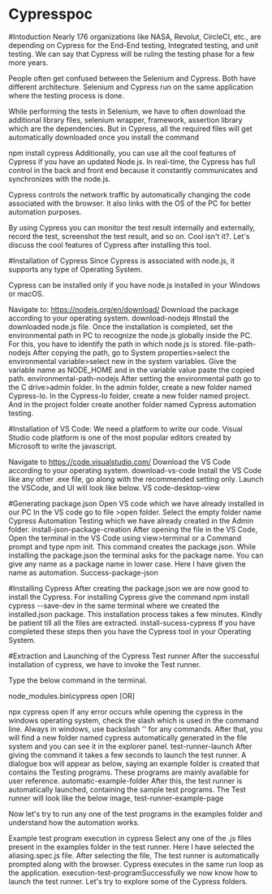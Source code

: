 # Cypresspoc


#Intoduction
Nearly 176 organizations like NASA, Revolut, CircleCI, etc., are depending on Cypress for the End-End testing, Integrated testing, and unit testing. We can say that Cypress will be ruling the testing phase for a few more years.

People often get confused between the Selenium and Cypress. Both have different architecture. Selenium and Cypress run on the same application where the testing process is done.

While performing the tests in Selenium, we have to often download the additional library files, selenium wrapper, framework, assertion library which are the dependencies. But in Cypress, all the required files will get automatically downloaded once you install the command

npm install cypress
Additionally, you can use all the cool features of Cypress if you have an updated Node.js. In real-time, the Cypress has full control in the back and front end because it constantly communicates and synchronizes with the node.js.

Cypress controls the network traffic by automatically changing the code associated with the browser. It also links with the OS of the PC for better automation purposes.

By using Cypress you can monitor the test result internally and externally, record the test, screenshot the test result, and so on. Cool isn't it?. Let's discuss the cool features of Cypress after installing this tool.

#Installation of Cypress
Since Cypress is associated with node.js, it supports any type of Operating System.

Cypress can be installed only if you have node.js installed in your Windows or macOS.

Navigate to: https://nodejs.org/en/download/
Download the package according to your operating system.
download-nodejs
#Install the downloaded node.js file.
Once the installation is completed, set the environmental path in PC to recognize the node.js globally inside the PC. For this, you have to identify the path in which node.js is stored.
file-path-nodejs
After copying the path, go to System properties>select the environmental variable>select new in the system variables.
Give the variable name as NODE_HOME and in the variable value paste the copied path.
environmental-path-nodejs
After setting the environmental path go to the C drive>admin folder. In the admin folder, create a new folder named Cypress-Io. In the Cypress-Io folder, create a new folder named project. And in the project folder create another folder named Cypress automation testing.

#Installation of VS Code:
We need a platform to write our code. Visual Studio code platform is one of the most popular editors created by Microsoft to write the javascript.

Navigate to https://code.visualstudio.com/
Download the VS Code according to your operating system.
download-vs-code
Install the VS Code like any other .exe file, go along with the recommended setting only.
Launch the VSCode, and UI will look like below.
VS code-desktop-view

#Generating package.json
Open VS code which we have already installed in our PC
In the VS code go to file >open folder.
Select the empty folder name Cypress Automation Testing which we have already created in the Admin folder.
install-json-package-creation
After opening the file in the VS Code, Open the terminal in the VS Code using view>terminal or a Command prompt and type npm init. This command creates the package.json. While installing the package.json the terminal asks for the package name. You can give any name as a package name in lower case. Here I have given the name as automation.
Success-package-json

#Installing Cypress
After creating the package.json we are now good to install the Cypress.
For installing Cypress give the command npm install cypress --save-dev in the same terminal where we created the installed.json package.
This installation process takes a few minutes. Kindly be patient till all the files are extracted.
install-sucess-cypress
If you have completed these steps then you have the Cypress tool in your Operating System.

#Extraction and Launching of the Cypress Test runner
After the successful installation of cypress, we have to invoke the Test runner.

Type the below command in the terminal.

node_modules\.bin\cypress open​
[OR]

npx cypress open
If any error occurs while opening the cypress in the windows operating system, check the slash which is used in the command line. Always in windows, use backslash '\' for any commands.
After that, you will find a new folder named cypress automatically generated in the file system and you can see it in the explorer panel.
test-runner-launch
After giving the command it takes a few seconds to launch the test runner. A dialogue box will appear as below, saying an example folder is created that contains the Testing programs. These programs are mainly available for user reference.
automatic-example-folder
After this, the test runner is automatically launched, containing the sample test programs. The Test runner will look like the below image,
test-runner-example-page

Now let's try to run any one of the test programs in the examples folder and understand how the automation works.

Example test program execution in cypress
Select any one of the .js files present in the examples folder in the test runner. Here I have selected the aliasing.spec.js file.
After selecting the file, The test runner is automatically prompted along with the browser. Cypress executes in the same run loop as the application.
execution-test-programSuccessfully we now know how to launch the test runner. Let's try to explore some of the Cypress folders.
